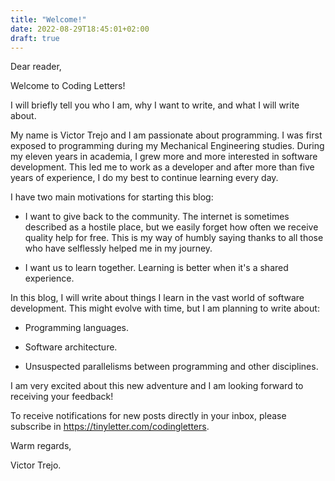 ```yaml
---
title: "Welcome!"
date: 2022-08-29T18:45:01+02:00
draft: true
---
```


Dear reader,

Welcome to Coding Letters!

I will briefly tell you who I am, why I want to write, and what I will write about.

My name is Victor Trejo and I am passionate about programming. I was first exposed to programming during my Mechanical Engineering studies. During my eleven years in academia, I grew more and more interested in software development. This led me to work as a developer and after more than five years of experience, I do my best to continue learning every day. 

I have two main motivations for starting this blog:

- I want to give back to the community. The internet is sometimes described as a hostile place, but we easily forget how often we receive quality help for free. This is my way of humbly saying thanks to all those who have selflessly helped me in my journey.

- I want us to learn together. Learning is better when it's a shared experience.

In this blog, I will write about things I learn in the vast world of software development. This might evolve with time, but I am planning to write about:

- Programming languages.

- Software architecture.

- Unsuspected parallelisms between programming and other disciplines.

I am very excited about this new adventure and I am looking forward to receiving your feedback!

To receive notifications for new posts directly in your inbox, please subscribe in https://tinyletter.com/codingletters.

Warm regards,   

Victor Trejo.
